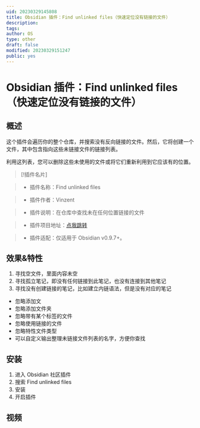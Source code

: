 ```yaml
---
uid: 20230329145808
title: Obsidian 插件：Find unlinked files（快速定位没有链接的文件）
description:
tags:
author: OS
type: other
draft: false
modified: 20230329151247
public: yes
---
```


# Obsidian 插件：Find unlinked files（快速定位没有链接的文件）

## 概述

这个插件会遍历你的整个仓库，并搜索没有反向链接的文件。然后，它将创建一个文件，其中包含指向这些未链接文件的链接列表。

利用这列表，您可以删除这些未使用的文件或将它们重新利用到它应该有的位置。

> [!插件名片]

> -   插件名称：Find unlinked files

> -   插件作者：Vinzent

> -   插件说明：在仓库中查找未在任何位置链接的文件

> -   插件项目地址：[点我跳转](https://github.com/Vinzent03/find-unlinked-files)

> -   插件适配：仅适用于 Obsidian v0.9.7+。

## 效果&特性

1. 寻找空文件，里面内容未空
2. 寻找孤立笔记，即没有任何链接到此笔记，也没有连接到其他笔记
3. 寻找没有创建链接的笔记，比如建立内链语法，但是没有对应的笔记

-   忽略添加文
-   忽略添加文件夹
-   忽略带有某个标签的文件
-   忽略使用链接的文件
-   忽略特性文件类型
-   可以自定义输出整理未链接文件列表的名字，方便你查找

## 安装

1. 进入 Obsidian 社区插件
2. 搜索 Find unlinked files
3. 安装
4. 开启插件

## 视频
